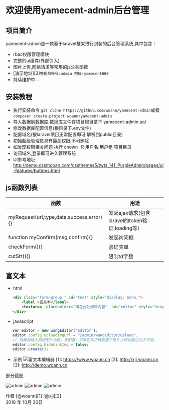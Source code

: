 # 欢迎使用yamecent-admin后台管理

## 项目简介
yamecent-admin是一款基于laravel框架进行封装的后台管理系统,其中包含：

 * rbac权限管理模块
 * 完整的ui组件(外部引入)
 * 图片上传,网络请求等常用的js公共函数
 * [演示地址][3]`管理员账号:admin 密码:yamecent666`
 * 持续维护中...

## 安装教程
 * 执行安装命令 `git clone https://github.com/woann/yamecent-admin`或者`composer create-project woann/yamecent-admin`
 * 导入数据到数据库,数据库文件在项目根目录下 yamecent-admin.sql
 * 修改数据库配置信息(根目录下.env文件)
 * 配置域名(按laravel项目正常配置即可,解析到public目录)
 * 初始超级管理员具有最高权限,不可删除
 * 如发现权限相关问题 执行 chown -R 用户名:用户组 项目目录
 * 访问域名,登录即可进入管理系统
 * UI参考地址: http://demo.cssmoban.com/cssthemes5/twts_141_PurpleAdmin/pages/ui-features/buttons.html

## js函数列表

| 函数 | 用途 |
| -------- | -------- |
| myRequest(url,type,data,success,error){} | 发起ajax请求(包含laravel的token验证,loading等) |
| function myConfirm(msg,confirm){} | 发起询问框 |
| checkForm(){} | 验证表单 |
| cutStr(){} | 限制td字数 |

## 富文本
 * html
 ```html
    <div class="form-group " id="text" style="display: none;">
        <label >富文本</label>
        <textarea  placeholder="请在此处编辑内容"  id="editor" style="height:400px;max-height:400px;overflow: hidden"></textarea >   
    </div>
 ```
 * javascript
 ```javascript
    var editor = new wangEditor('editor');
    editor.config.uploadImgUrl = "/admin/wangeditor/upload";
    // 隐藏掉插入网络图片功能。该配置，只有在你正确配置了图片上传功能之后才可用。
    editor.config.hideLinkImg = false;
    editor.create();
 ```
 * 示例
![富文本编辑器](https://www.woann.cn/data/uploads/20181106/4b46e3cb6f919a809de3d4767b87f3a6.png)
[1]: https://www.woann.cn
[2]: http://xjj.woann.cn
[3]: http://demo.woann.cn

部分截图:

![admin](https://www.woann.cn/data/uploads/20181030/64edd12357e3d5012efd8aba1d71da69.png)
![admin](https://www.woann.cn/data/uploads/20181031/963a14bd20bcdd8fcb5a2e0cd5be2111.png)
![admin](https://www.woann.cn/data/uploads/20181031/366b35386620019dbe1052a3eee7b924.png)

作者 [@woann][1]  [@xjj][2]   
2018 年 10月 30日    
